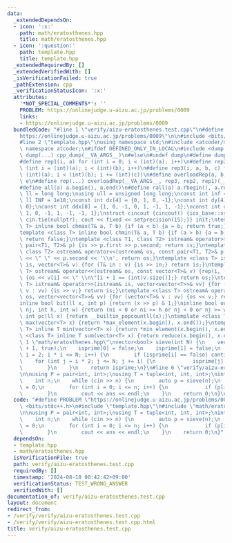 ```yaml
---
data:
  _extendedDependsOn:
  - icon: ':x:'
    path: math/eratosthenes.hpp
    title: math/eratosthenes.hpp
  - icon: ':question:'
    path: template.hpp
    title: template.hpp
  _extendedRequiredBy: []
  _extendedVerifiedWith: []
  _isVerificationFailed: true
  _pathExtension: cpp
  _verificationStatusIcon: ':x:'
  attributes:
    '*NOT_SPECIAL_COMMENTS*': ''
    PROBLEM: https://onlinejudge.u-aizu.ac.jp/problems/0009
    links:
    - https://onlinejudge.u-aizu.ac.jp/problems/0009
  bundledCode: "#line 1 \"verify/aizu-eratosthenes.test.cpp\"\n#define PROBLEM \"\
    https://onlinejudge.u-aizu.ac.jp/problems/0009\"\n\n#include <bits/stdc++.h>\n\
    #line 2 \"template.hpp\"\nusing namespace std;\n#include <atcoder/modint>\nusing\
    \ namespace atcoder;\n#ifdef DEFINED_ONLY_IN_LOCAL\n#include <dump.hpp>\n#define\
    \ dump(...) cpp_dump(__VA_ARGS__)\n#else\n#undef dump\n#define dump(...)\n#endif\n\
    #define rep1(i, a) for (int i = 0; i < (int)(a); i++)\n#define rep2(i, a, b) for\
    \ (int i = (int)(a); i < (int)(b); i++)\n#define rep3(i, a, b, c) for (int i =\
    \ (int)(a); i < (int)(b); i += (int)(c))\n#define overloadRep(a, b, c, d, e, ...)\
    \ e\n#define rep(...) overloadRep(__VA_ARGS__, rep3, rep2, rep1)(__VA_ARGS__)\n\
    #define all(a) a.begin(), a.end()\n#define rall(a) a.rbegin(), a.rend()\nusing\
    \ ll = long long;\nusing ull = unsigned long long;\nconst int inf = 1e9;\nconst\
    \ ll INF = 1e18;\nconst int dx[4] = {0, 1, 0, -1};\nconst int dy[4] = {1, 0, -1,\
    \ 0};\nconst int ddx[8] = {1, 0, -1, 0, 1, -1, 1, -1};\nconst int ddy[8] = {0,\
    \ 1, 0, -1, 1, -1, -1, 1};\nstruct cincout {cincout() {ios_base::sync_with_stdio(false);\
    \ cin.tie(nullptr); cout << fixed << setprecision(15);}} init;\ntemplate <class\
    \ T> inline bool chmax(T& a, T b) {if (a < b) {a = b; return true;} return false;}\n\
    template <class T> inline bool chmin(T& a, T b) {if (a > b) {a = b; return true;}\
    \ return false;}\ntemplate <class T1, class T2> istream& operator>>(istream& is,\
    \ pair<T1, T2>& p) {is >> p.first >> p.second; return is;}\ntemplate <class T1,\
    \ class T2> ostream& operator<<(ostream& os, const pair<T1, T2>& p) {os << p.first\
    \ << \" \" << p.second << '\\n'; return os;}\ntemplate <class T> istream& operator>>(istream&\
    \ is, vector<T>& v) {for (T& in : v) {is >> in;} return is;}\ntemplate <class\
    \ T> ostream& operator<<(ostream& os, const vector<T>& v) {rep(i, (int)v.size())\
    \ {os << v[i] << \" \\n\"[i + 1 == (int)v.size()];} return os;}\ntemplate <class\
    \ T> istream& operator>>(istream& is, vector<vector<T>>& vv) {for (vector<T>&\
    \ v : vv) {is >> v;} return is;}\ntemplate <class T> ostream& operator<<(ostream&\
    \ os, vector<vector<T>>& vv) {for (vector<T>& v : vv) {os << v;} return os;}\n\
    inline bool bit(ll x, int p) {return (x >> p) & 1;}\ninline bool out(int ni, int\
    \ nj, int h, int w) {return (ni < 0 or ni >= h or nj < 0 or nj >= w);}\ninline\
    \ int pc(ll x) {return __builtin_popcountll(x);}\ntemplate <class T> inline T\
    \ max(vector<T> x) {return *max_element(x.begin(), x.end());}\ntemplate <class\
    \ T> inline T min(vector<T> x) {return *min_element(x.begin(), x.end());}\ntemplate\
    \ <class T> inline T sum(vector<T> x) {return reduce(x.begin(), x.end());}\n#line\
    \ 1 \"math/eratosthenes.hpp\"\nvector<bool> sieve(int N) {\n    vector<bool> isprime(N\
    \ + 1, true);\n    isprime[0] = false;\n    isprime[1] = false;\n    for (int\
    \ i = 2; i * i <= N; i++) {\n        if (isprime[i] == false) continue;\n    \
    \    for (int j = i * 2; j <= N; j += i) {\n            isprime[j] = false;\n\
    \        }\n    }\n    return isprime;\n}\n#line 6 \"verify/aizu-eratosthenes.test.cpp\"\
    \n\nusing P = pair<int, int>;\nusing T = tuple<int, int, int>;\nint main() {\n\
    \    int n;\n    while (cin >> n) {\n        auto p = sieve(n);\n        int ans\
    \ = 0;\n        for (int i = 0; i <= n; i++) {\n            if (p[i]) ans++;\n\
    \        }\n        cout << ans << endl;\n    }\n    return 0;\n}\n"
  code: "#define PROBLEM \"https://onlinejudge.u-aizu.ac.jp/problems/0009\"\n\n#include\
    \ <bits/stdc++.h>\n#include \"template.hpp\"\n#include \"math/eratosthenes.hpp\"\
    \n\nusing P = pair<int, int>;\nusing T = tuple<int, int, int>;\nint main() {\n\
    \    int n;\n    while (cin >> n) {\n        auto p = sieve(n);\n        int ans\
    \ = 0;\n        for (int i = 0; i <= n; i++) {\n            if (p[i]) ans++;\n\
    \        }\n        cout << ans << endl;\n    }\n    return 0;\n}"
  dependsOn:
  - template.hpp
  - math/eratosthenes.hpp
  isVerificationFile: true
  path: verify/aizu-eratosthenes.test.cpp
  requiredBy: []
  timestamp: '2024-08-18 00:42:42+09:00'
  verificationStatus: TEST_WRONG_ANSWER
  verifiedWith: []
documentation_of: verify/aizu-eratosthenes.test.cpp
layout: document
redirect_from:
- /verify/verify/aizu-eratosthenes.test.cpp
- /verify/verify/aizu-eratosthenes.test.cpp.html
title: verify/aizu-eratosthenes.test.cpp
---
```

